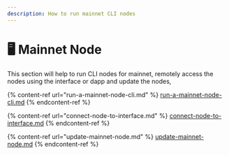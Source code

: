 ```yaml
---
description: How to run mainnet CLI nodes
---
```


# 🖥 Mainnet Node

This section will help to run CLI nodes for mainnet,  remotely access the nodes using the interface or dapp and update the nodes,

{% content-ref url="run-a-mainnet-node-cli.md" %}
[run-a-mainnet-node-cli.md](run-a-mainnet-node-cli.md)
{% endcontent-ref %}

{% content-ref url="connect-node-to-interface.md" %}
[connect-node-to-interface.md](connect-node-to-interface.md)
{% endcontent-ref %}

{% content-ref url="update-mainnet-node.md" %}
[update-mainnet-node.md](update-mainnet-node.md)
{% endcontent-ref %}
